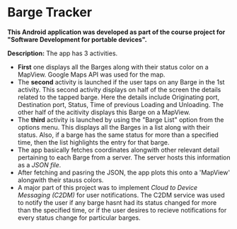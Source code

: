 
# Barge Tracker #

**This Android application was developed as part of the course project for "Software Development for portable devices".**

**Description:** The app has 3 activities.

* **First** one displays all the Barges along with their status color on a MapView. Google Maps API was used for the map.
* The **second** activity is launched if the user taps on any Barge in the 1st activity. This second activity displays on half of the screen the details related to the tapped barge. Here the details include Originating port, Destination port, Status, Time of previous Loading and Unloading. The other half of the acitivity displays this Barge on a MapView.
* The **third** activity is launched by using the "Barge List" option from the options menu. This displays all the Barges in a list along with their status. Also, if a barge has the same status for 
more than a specified time, then the list highlights the entry for that barge.
* The app basically fetches coordinates alongwith other relevant detail pertaining to each Barge from a server. The server hosts this information as a *JSON file*.
* After fetching and pasring the JSON, the app plots this onto a 'MapView' alongwith their stauss colors.
* A major part of this project was to implement *Cloud to Device Messaging (C2DM)* for user notifications. The C2DM service was used to notify the user if any barge hasnt had its status changed for more than the specified time, or if the user desires to recieve notifications for every status change for particular barges.
